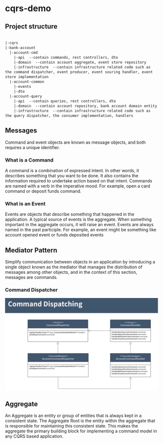 # cqrs-demo

## Project structure

```

|-cqrs
|-bank-account
  |-account-cmd
    |-api  --contain commands, rest controllers, dto
    |-domain  --contain account aggregate, event store repository
    |-infrastructure  --contain infrastructure related code such as the command dispatcher, event producer, event souring handler, event store implementation
  |-account-common
    |-events
    |-dto
  |-account-query
    |-api  --contain queries, rest controllers, dto
    |-domain  --contain account repository, bank account domain entity
    |-infrastructure  --contain infrastructure related code such as the query dispatcher, the consumer implementation, handlers

```

## Messages
Command and event objects are known as message objects, and both requires a unique identifier.

### What is a Command
A command is a combination of expressed intent.
In other words, it describes something that you want to be done.
It also contains the information required to undertake action based on that intent. Commands are named with a verb in the imperative mood. For example, open a card command or deposit funds command.

### What is an Event
Events are objects that describe something that happened in the application. A typical source of events is the aggregate. When something important in the aggregate occurs, it will raise an event.
Events are always named in the past participle. For example, an event might be something like account opened event or funds deposited events

## Mediator Pattern
Simplify communication between objects in an application by introducing a single object known as the mediator that manages the distribution of messages among other objects, 
and in the context of this section, messages are commands.

### Command Dispatcher
![Command Dispatcher UML](./images/command-dispatching.png)

## Aggregate
An Aggregate is an entity or group of entities that is always kept in a consistent state.
The Aggregate Root is the entity within the aggregate that is responsible for maintaining this consistent state.
This makes the aggregate the primary building block for implementing a command model in any CQRS based application.